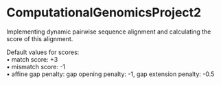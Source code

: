 # ComputationalGenomicsProject2
Implementing dynamic pairwise sequence alignment and calculating the score of this alignment.

Default values for scores: 
<br>
• match score: +3 <br>
• mismatch score: -1 <br>
• affine gap penalty: gap opening penalty: -1, gap extension penalty: -0.5 
